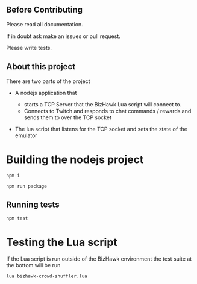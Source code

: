 ## Before Contributing

Please read all documentation.

If in doubt ask make an issues or pull request.

Please write tests.

## About this project

There are two parts of the project

* A nodejs application that
  * starts a TCP Server that the BizHawk Lua script will connect to. 
  * Connects to Twitch and responds to chat commands / rewards and sends them to over the TCP socket

* The lua script that listens for the TCP socket and sets the state of the emulator

# Building the nodejs project

```
npm i
```

```
npm run package
```

## Running tests

```
npm test
```

# Testing the Lua script

If the Lua script is run outside of the BizHawk environment the test suite at the bottom will be run

```
lua bizhawk-crowd-shuffler.lua
```
